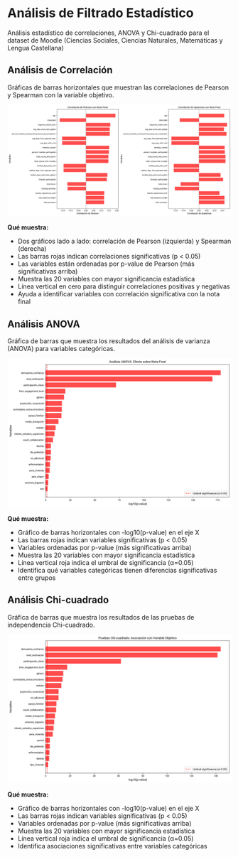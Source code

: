 # Análisis de Filtrado Estadístico

Análisis estadístico de correlaciones, ANOVA y Chi-cuadrado para el dataset de Moodle (Ciencias Sociales, Ciencias Naturales, Matemáticas y Lengua Castellana)

## Análisis de Correlación
Gráficas de barras horizontales que muestran las correlaciones de Pearson y Spearman con la variable objetivo.

![Análisis de Correlación](correlation_results.png)

**Qué muestra:**
- Dos gráficos lado a lado: correlación de Pearson (izquierda) y Spearman (derecha)
- Las barras rojas indican correlaciones significativas (p < 0.05)
- Las variables están ordenadas por p-value de Pearson (más significativas arriba)
- Muestra las 20 variables con mayor significancia estadística
- Línea vertical en cero para distinguir correlaciones positivas y negativas
- Ayuda a identificar variables con correlación significativa con la nota final

## Análisis ANOVA
Gráfica de barras que muestra los resultados del análisis de varianza (ANOVA) para variables categóricas.

![Análisis ANOVA](anova_results.png)

**Qué muestra:**
- Gráfico de barras horizontales con -log10(p-value) en el eje X
- Las barras rojas indican variables significativas (p < 0.05)
- Variables ordenadas por p-value (más significativas arriba)
- Muestra las 20 variables con mayor significancia estadística
- Línea vertical roja indica el umbral de significancia (α=0.05)
- Identifica qué variables categóricas tienen diferencias significativas entre grupos

## Análisis Chi-cuadrado
Gráfica de barras que muestra los resultados de las pruebas de independencia Chi-cuadrado.

![Análisis Chi-cuadrado](chi2_results.png)

**Qué muestra:**
- Gráfico de barras horizontales con -log10(p-value) en el eje X
- Las barras rojas indican variables significativas (p < 0.05)
- Variables ordenadas por p-value (más significativas arriba)
- Muestra las 20 variables con mayor significancia estadística
- Línea vertical roja indica el umbral de significancia (α=0.05)
- Identifica asociaciones significativas entre variables categóricas
